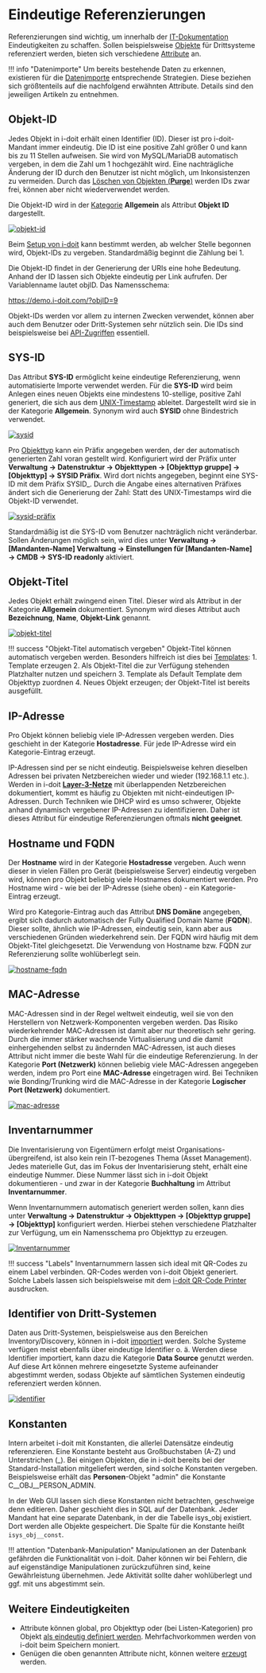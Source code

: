 # Eindeutige Referenzierungen

Referenzierungen sind wichtig, um innerhalb der [IT-Dokumentation](../glossar.md) Eindeutigkeiten zu schaffen. Sollen beispielsweise [Objekte](struktur-it-dokumentation.md) für Drittsysteme referenziert werden, bieten sich verschiedene [Attribute](struktur-it-dokumentation.md) an.

!!! info "Datenimporte"
    Um bereits bestehende Daten zu erkennen, existieren für die [Datenimporte](../daten-konsolidieren/index.md) entsprechende Strategien. Diese beziehen sich größtenteils auf die nachfolgend erwähnten Attribute. Details sind den jeweiligen Artikeln zu entnehmen.

## Objekt-ID

Jedes Objekt in i-doit erhält einen Identifier (ID). Dieser ist pro i-doit-Mandant immer eindeutig. Die ID ist eine positive Zahl größer 0 und kann bis zu 11 Stellen aufweisen. Sie wird von MySQL/MariaDB automatisch vergeben, in dem die Zahl um 1 hochgezählt wird. Eine nachträgliche Änderung der ID durch den Benutzer ist nicht möglich, um Inkonsistenzen zu vermeiden. Durch das [Löschen von Objekten (**Purge**)](lebens-und-dokumentationszyklus.md) werden IDs zwar frei, können aber nicht wiederverwendet werden.

Die Objekt-ID wird in der [Kategorie](struktur-it-dokumentation.md) **Allgemein** als Attribut **Objekt ID** dargestellt.

[![objekt-id](../assets/images/de/grundlagen/eindeutige-referenzierungen/1-er.png)](../assets/images/de/grundlagen/eindeutige-referenzierungen/1-er.png)

Beim [Setup von i-doit](../installation/manuelle-installation/setup.md) kann bestimmt werden, ab welcher Stelle begonnen wird, Objekt-IDs zu vergeben. Standardmäßig beginnt die Zählung bei 1.

Die Objekt-ID findet in der Generierung der URIs eine hohe Bedeutung. Anhand der ID lassen sich Objekte eindeutig per Link aufrufen. Der Variablenname lautet objID. Das Namensschema:

<https://demo.i-doit.com/?objID=9>

Objekt-IDs werden vor allem zu internen Zwecken verwendet, können aber auch dem Benutzer oder Dritt-Systemen sehr nützlich sein. Die IDs sind beispielsweise bei [API-Zugriffen](../i-doit-add-ons/api/index.md) essentiell.

## SYS-ID

Das Attribut **SYS-ID** ermöglicht keine eindeutige Referenzierung, wenn automatisierte Importe verwendet werden. Für die **SYS-ID** wird beim Anlegen eines neuen Objekts eine mindestens 10-stellige, positive Zahl generiert, die sich aus dem [UNIX-Timestamp](https://de.wikipedia.org/wiki/Unixzeit) ableitet. Dargestellt wird sie in der Kategorie **Allgemein**. Synonym wird auch **SYSID** ohne Bindestrich verwendet.

[![sysid](../assets/images/de/grundlagen/eindeutige-referenzierungen/2-er.png)](../assets/images/de/grundlagen/eindeutige-referenzierungen/2-er.png)

Pro [Objekttyp](struktur-it-dokumentation.md) kann ein Präfix angegeben werden, der der automatisch generierten Zahl voran gestellt wird. Konfiguriert wird der Präfix unter **Verwaltung → Datenstruktur  → Objekttypen → [Objekttyp gruppe] → [Objekttyp] → SYSID Präfix**. Wird dort nichts angegeben, beginnt eine SYS-ID mit dem Präfix SYSID_. Durch die Angabe eines alternativen Präfixes ändert sich die Generierung der Zahl: Statt des UNIX-Timestamps wird die Objekt-ID verwendet.

[![sysid-präfix](../assets/images/de/grundlagen/eindeutige-referenzierungen/3-er.png)](../assets/images/de/grundlagen/eindeutige-referenzierungen/3-er.png)

Standardmäßig ist die SYS-ID vom Benutzer nachträglich nicht veränderbar. Sollen Änderungen möglich sein, wird dies unter **Verwaltung → [Mandanten-Name] Verwaltung → Einstellungen für [Mandanten-Name] → CMDB → SYS-ID readonly** aktiviert.

## Objekt-Titel

Jedes Objekt erhält zwingend einen Titel. Dieser wird als Attribut in der Kategorie **Allgemein** dokumentiert. Synonym wird dieses Attribut auch **Bezeichnung**, **Name**, **Objekt-Link** genannt.

[![objekt-titel](../assets/images/de/grundlagen/eindeutige-referenzierungen/4-er.png)](../assets/images/de/grundlagen/eindeutige-referenzierungen/4-er.png)

!!! success "Objekt-Titel automatisch vergeben"
    Objekt-Titel können automatisch vergeben werden. Besonders hilfreich ist dies bei [Templates](../effizientes-dokumentieren/templates.md):
    1.  Template erzeugen
    2.  Als Objekt-Titel die zur Verfügung stehenden Platzhalter nutzen und speichern
    3.  Template als Default Template dem Objekttyp zuordnen
    4.  Neues Objekt erzeugen; der Objekt-Titel ist bereits ausgefüllt.

## IP-Adresse

Pro Objekt können beliebig viele IP-Adressen vergeben werden. Dies geschieht in der Kategorie **Hostadresse**. Für jede IP-Adresse wird ein Kategorie-Eintrag erzeugt.

IP-Adressen sind per se nicht eindeutig. Beispielsweise kehren dieselben Adressen bei privaten Netzbereichen wieder und wieder (192.168.1.1 etc.). Werden in i-doit [**Layer-3-Netze**](../anwendungsfaelle/ip-adress-management.md) mit überlappenden Netzbereichen dokumentiert, kommt es häufig zu Objekten mit nicht-eindeutigen IP-Adressen. Durch Techniken wie DHCP wird es umso schwerer, Objekte anhand dynamisch vergebener IP-Adressen zu identifizieren. Daher ist dieses Attribut für eindeutige Referenzierungen oftmals **nicht geeignet**.

## Hostname und FQDN

Der **Hostname** wird in der Kategorie **Hostadresse** vergeben. Auch wenn dieser in vielen Fällen pro Gerät (beispielsweise Server) eindeutig vergeben wird, können pro Objekt beliebig viele Hostnames dokumentiert werden. Pro Hostname wird - wie bei der IP-Adresse (siehe oben) - ein Kategorie-Eintrag erzeugt.

Wird pro Kategorie-Eintrag auch das Attribut **DNS Domäne** angegeben, ergibt sich dadurch automatisch der Fully Qualified Domain Name (**FQDN**). Dieser sollte, ähnlich wie IP-Adressen, eindeutig sein, kann aber aus verschiedenen Gründen wiederkehrend sein. Der FQDN wird häufig mit dem Objekt-Titel gleichgesetzt. Die Verwendung von Hostname bzw. FQDN zur Referenzierung sollte wohlüberlegt sein.

[![hostname-fqdn](../assets/images/de/grundlagen/eindeutige-referenzierungen/5-er.png)](../assets/images/de/grundlagen/eindeutige-referenzierungen/5-er.png)

## MAC-Adresse

MAC-Adressen sind in der Regel weltweit eindeutig, weil sie von den Herstellern von Netzwerk-Komponenten vergeben werden. Das Risiko wiederkehrender MAC-Adressen ist damit aber nur theoretisch sehr gering. Durch die immer stärker wachsende Virtualisierung und die damit einhergehenden selbst zu ändernden MAC-Adressen, ist auch dieses Attribut nicht immer die beste Wahl für die eindeutige Referenzierung. In der Kategorie **Port (Netzwerk)** können beliebig viele MAC-Adressen angegeben werden, indem pro Port eine **MAC-Adresse** eingetragen wird. Bei Techniken wie Bonding/Trunking wird die MAC-Adresse in der Kategorie **Logischer Port (Netzwerk)** dokumentiert.

[![mac-adresse](../assets/images/de/grundlagen/eindeutige-referenzierungen/6-er.png)](../assets/images/de/grundlagen/eindeutige-referenzierungen/6-er.png)

## Inventarnummer

Die Inventarisierung von Eigentümern erfolgt meist Organisations-übergreifend, ist also kein rein IT-bezogenes Thema (Asset Management). Jedes materielle Gut, das im Fokus der Inventarisierung steht, erhält eine eindeutige Nummer. Diese Nummer lässt sich in i-doit Objekt dokumentieren - und zwar in der Kategorie **Buchhaltung** im Attribut **Inventarnummer**.

Wenn Inventarnummern automatisch generiert werden sollen, kann dies unter **Verwaltung → Datenstruktur → Objekttypen → [Objekttyp gruppe] → [Objekttyp]** konfiguriert werden. Hierbei stehen verschiedene Platzhalter zur Verfügung, um ein Namensschema pro Objekttyp zu erzeugen.

[![Inventarnummer](../assets/images/de/grundlagen/eindeutige-referenzierungen/7-er.png)](../assets/images/de/grundlagen/eindeutige-referenzierungen/7-er.png)

!!! success "Labels"
    Inventarnummern lassen sich ideal mit QR-Codes zu einem Label verbinden. QR-Codes werden von i-doit Objekt generiert. Solche Labels lassen sich beispielsweise mit dem [i-doit QR-Code Printer](../i-doit-add-ons/i-doit-qr-code-printer.md) ausdrucken.

## Identifier von Dritt-Systemen

Daten aus Dritt-Systemen, beispielsweise aus den Bereichen Inventory/Discovery, können in i-doit [importiert](../daten-konsolidieren/index.md) werden. Solche Systeme verfügen meist ebenfalls über eindeutige Identifier o. ä. Werden diese Identifier importiert, kann dazu die Kategorie **Data Source** genutzt werden. Auf diese Art können mehrere eingesetzte Systeme aufeinander abgestimmt werden, sodass Objekte auf sämtlichen Systemen eindeutig referenziert werden können.

[![identifier](../assets/images/de/grundlagen/eindeutige-referenzierungen/8-er.png)](../assets/images/de/grundlagen/eindeutige-referenzierungen/8-er.png)

## Konstanten

Intern arbeitet i-doit mit Konstanten, die allerlei Datensätze eindeutig referenzieren. Eine Konstante besteht aus Großbuchstaben (A-Z) und Unterstrichen (_). Bei einigen Objekten, die in i-doit bereits bei der Standard-Installation mitgeliefert werden, sind solche Konstanten vergeben. Beispielsweise erhält das **Personen**-Objekt "admin" die Konstante C__OBJ__PERSON_ADMIN.

In der Web GUI lassen sich diese Konstanten nicht betrachten, geschweige denn editieren. Daher geschieht dies in SQL auf der Datenbank. Jeder Mandant hat eine separate Datenbank, in der die Tabelle isys_obj existiert. Dort werden alle Objekte gespeichert. Die Spalte für die Konstante heißt `isys_obj__const`.

!!! attention "Datenbank-Manipulation"
    Manipulationen an der Datenbank gefährden die Funktionalität von i-doit. Daher können wir bei Fehlern, die auf eigenständige Manipulationen zurückzuführen sind, keine Gewährleistung übernehmen. Jede Aktivität sollte daher wohlüberlegt und ggf. mit uns abgestimmt sein.

## Weitere Eindeutigkeiten

-   Attribute können global, pro Objekttyp oder (bei Listen-Kategorien) pro Objekt [als eindeutig definiert werden](eindeutige-referenzierungen.md). Mehrfachvorkommen werden von i-doit beim Speichern moniert.
-   Genügen die oben genannten Attribute nicht, können weitere [erzeugt](benutzerdefinierte-kategorien.md) werden.
